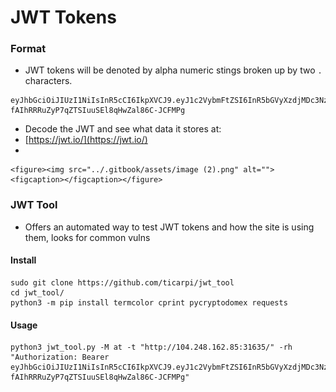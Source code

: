 # JWT Tokens

### Format

* JWT tokens will be denoted by alpha numeric stings broken up by two `.` characters.

```
eyJhbGciOiJIUzI1NiIsInR5cCI6IkpXVCJ9.eyJ1c2VybmFtZSI6InR5bGVyXzdjMDc3NzBmZDciLCJpYXQiOjE2NjQyODc1ODV9.bxi-fAIhRRRuZyP7qZTSIuuSEl8qHwZal86C-JCFMPg
```

* Decode the JWT and see what data it stores at:
* [https://jwt.io/](https://jwt.io/)
*

    <figure><img src="../.gitbook/assets/image (2).png" alt=""><figcaption></figcaption></figure>

### JWT Tool

* Offers an automated way to test JWT tokens and how the site is using them, looks for common vulns

#### Install&#x20;

```
sudo git clone https://github.com/ticarpi/jwt_tool
cd jwt_tool/
python3 -m pip install termcolor cprint pycryptodomex requests
```

#### Usage&#x20;

```
python3 jwt_tool.py -M at -t "http://104.248.162.85:31635/" -rh "Authorization: Bearer eyJhbGciOiJIUzI1NiIsInR5cCI6IkpXVCJ9.eyJ1c2VybmFtZSI6InR5bGVyXzdjMDc3NzBmZDciLCJpYXQiOjE2NjQyODc1ODV9.bxi-fAIhRRRuZyP7qZTSIuuSEl8qHwZal86C-JCFMPg"
```
